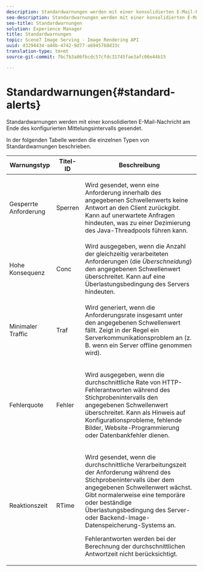 ```yaml
---
description: Standardwarnungen werden mit einer konsolidierten E-Mail-Nachricht am Ende des konfigurierten Mittelungsintervalls gesendet.
seo-description: Standardwarnungen werden mit einer konsolidierten E-Mail-Nachricht am Ende des konfigurierten Mittelungsintervalls gesendet.
seo-title: Standardwarnungen
solution: Experience Manager
title: Standardwarnungen
topic: Scene7 Image Serving - Image Rendering API
uuid: d3294434-a44b-4742-9d77-a6945760d33c
translation-type: tm+mt
source-git-commit: 7bc7b3a86fbcdc57cfdc31745fae3afc06e44b15

---
```



# Standardwarnungen{#standard-alerts}

Standardwarnungen werden mit einer konsolidierten E-Mail-Nachricht am Ende des konfigurierten Mittelungsintervalls gesendet.

In der folgenden Tabelle werden die einzelnen Typen von Standardwarnungen beschrieben.

<table id="table_02611F1B920E48A6973BFA969CA564EB"> 
 <thead> 
  <tr> 
   <th class="entry"> <b>Warnungstyp</b> </th> 
   <th class="entry"> <b>Titel-ID</b> </th> 
   <th class="entry"> <b>Beschreibung</b> </th> 
  </tr> 
 </thead>
 <tbody> 
  <tr> 
   <td> <p>Gesperrte Anforderung </p> </td> 
   <td> <p>Sperren </p> </td> 
   <td> <p>Wird gesendet, wenn eine Anforderung innerhalb des angegebenen Schwellenwerts keine Antwort an den Client zurückgibt. Kann auf unerwartete Anfragen hindeuten, was zu einer Dezimierung des Java-Threadpools führen kann. </p> </td> 
  </tr> 
  <tr> 
   <td> <p>Hohe Konsequenz </p> </td> 
   <td> <p>Conc </p> </td> 
   <td> Wird ausgegeben, wenn die Anzahl der gleichzeitig verarbeiteten Anforderungen (die <i>Überschneidung</i>) den angegebenen Schwellenwert überschreitet. Kann auf eine Überlastungsbedingung des Servers hindeuten. </td> 
  </tr> 
  <tr> 
   <td> <p>Minimaler Traffic </p> </td> 
   <td> <p>Traf </p> </td> 
   <td> <p>Wird generiert, wenn die Anforderungsrate insgesamt unter den angegebenen Schwellenwert fällt. Zeigt in der Regel ein Serverkommunikationsproblem an (z. B. wenn ein Server offline genommen wird). </p> </td> 
  </tr> 
  <tr> 
   <td> <p>Fehlerquote </p> </td> 
   <td> <p>Fehler </p> </td> 
   <td> <p>Wird ausgegeben, wenn die durchschnittliche Rate von HTTP-Fehlerantworten während des Stichprobenintervalls den angegebenen Schwellenwert überschreitet. Kann als Hinweis auf Konfigurationsprobleme, fehlende Bilder, Website-Programmierung oder Datenbankfehler dienen. </p> </td> 
  </tr> 
  <tr> 
   <td> <p>Reaktionszeit </p> </td> 
   <td> <p>RTime </p> </td> 
   <td> <p>Wird gesendet, wenn die durchschnittliche Verarbeitungszeit der Anforderung während des Stichprobenintervalls über dem angegebenen Schwellenwert wächst. Gibt normalerweise eine temporäre oder beständige Überlastungsbedingung des Server- oder Backend-Image-Datenspeicherung-Systems an. </p> <p>Fehlerantworten werden bei der Berechnung der durchschnittlichen Antwortzeit nicht berücksichtigt. </p> </td> 
  </tr> 
 </tbody> 
</table>

